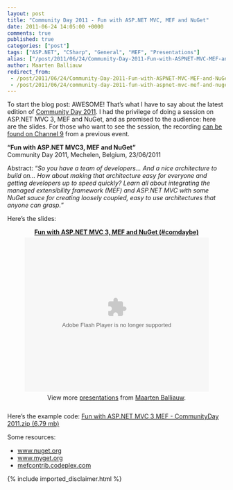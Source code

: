 ```yaml
---
layout: post
title: "Community Day 2011 - Fun with ASP.NET MVC, MEF and NuGet"
date: 2011-06-24 14:05:00 +0000
comments: true
published: true
categories: ["post"]
tags: ["ASP.NET", "CSharp", "General", "MEF", "Presentations"]
alias: ["/post/2011/06/24/Community-Day-2011-Fun-with-ASPNET-MVC-MEF-and-NuGet.aspx", "/post/2011/06/24/community-day-2011-fun-with-aspnet-mvc-mef-and-nuget.aspx"]
author: Maarten Balliauw
redirect_from:
 - /post/2011/06/24/Community-Day-2011-Fun-with-ASPNET-MVC-MEF-and-NuGet.aspx
 - /post/2011/06/24/community-day-2011-fun-with-aspnet-mvc-mef-and-nuget.aspx
---
```

<p>To start the blog post: AWESOME! That&rsquo;s what I have to say about the latest edition of <a href="http://www.communityday.be" target="_blank">Community Day 2011</a>. I had the privilege of doing a session on ASP.NET MVC 3, MEF and NuGet, and as promised to the audience: here are the slides. For those who want to see the session, the recording <a href="/post/2011/04/14/Slides-for-my-talk-at-MIX11-Fun-with-ASPNET-MVC-3-MEF-and-NuGet.aspx" target="_blank">can be found on Channel 9</a> from a previous event.</p>
<p><strong>&ldquo;Fun with ASP.NET MVC3, MEF and NuGet&rdquo; <br /></strong>Community Day 2011, Mechelen, Belgium, 23/06/2011</p>
<p>Abstract: &ldquo;<em>So you have a team of developers&hellip; And a nice architecture to build on&hellip; How about making that architecture easy for everyone and getting developers up to speed quickly? Learn all about integrating the managed extensibility framework (MEF) and ASP.NET MVC with some NuGet sauce for creating loosely coupled, easy to use architectures that anyone can grasp.</em>&rdquo;</p>
<p>Here&rsquo;s the slides:</p>

<div style="width:100%;text-align:center;" id="__ss_8411592"><strong style="display:block;margin:12px 0 4px"><a href="http://www.slideshare.net/maartenba/fun-with-aspnet-mvc-3-mef-and-nuget-comdaybe" title="Fun with ASP.NET MVC 3, MEF and NuGet (#comdaybe)">Fun with ASP.NET MVC 3, MEF and NuGet (#comdaybe)</a></strong><object id="__sse8411592" width="425" height="355"><param name="movie" value="http://static.slidesharecdn.com/swf/ssplayer2.swf?doc=funwithasp-netmvc3mef-communityday2011-110624065700-phpapp02&stripped_title=fun-with-aspnet-mvc-3-mef-and-nuget-comdaybe&userName=maartenba" /><param name="allowFullScreen" value="true"/><param name="allowScriptAccess" value="always"/><embed name="__sse8411592" src="http://static.slidesharecdn.com/swf/ssplayer2.swf?doc=funwithasp-netmvc3mef-communityday2011-110624065700-phpapp02&stripped_title=fun-with-aspnet-mvc-3-mef-and-nuget-comdaybe&userName=maartenba" type="application/x-shockwave-flash" allowscriptaccess="always" allowfullscreen="true" width="425" height="355"></embed></object><div style="padding:5px 0 12px">View more <a href="http://www.slideshare.net/">presentations</a> from <a href="http://www.slideshare.net/maartenba">Maarten Balliauw</a>.</div></div>

<p>Here&rsquo;s the example code: <a href="/files/2011/6/Fun+with+ASP.NET+MVC+3+MEF+-+CommunityDay+2011.zip">Fun with ASP.NET MVC 3 MEF - CommunityDay 2011.zip (6.79 mb)</a></p>
<p>Some resources:</p>
<ul>
<li><a href="http://www.nuget.org">www.nuget.org</a></li>
<li><a href="http://www.myget.org">www.myget.org</a></li>
<li><a href="http://mefcontrib.codeplex.com" target="_blank">mefcontrib.codeplex.com</a></li>
</ul>
{% include imported_disclaimer.html %}
